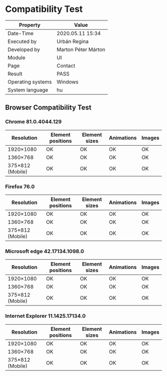 ﻿# Compatibility Test

| Property | Value |
| -- | -- |
| Date-Time | 2020.05.11 15:34 |
| Executed by | Urbán Regina |
| Developed by | Marton Péter Márton|
| Module | UI |
| Page |  Contact |
| Result |  PASS |
| Operating systems | Windows |
| System language | hu |

## Browser Compatibility Test

### Chrome 81.0.4044.129
|	Resolution  | Element positions | Element sizes | Animations | Images |
| -- | -- | --| --| -- |
| 1920×1080 | OK | OK |  OK |  OK | 
|  1360×768 |   OK | OK |  OK |  OK | 
|   375×812 (Mobile) |   OK | OK |  OK |  OK |
### Firefox 76.0 
|	Resolution  | Element positions | Element sizes | Animations | Images |
| -- | -- | --| --| -- |
| 1920×1080 | OK | OK |  OK |  OK | 
|  1360×768 |  OK | OK |  OK |  OK |  
|   375×812 (Mobile) |      OK | OK |  OK |  OK  
### Microsoft edge 42.17134.1098.0
|	Resolution  | Element positions | Element sizes | Animations | Images |
| -- | -- | --| --| -- |
| 1920×1080 |OK | OK |  OK |  OK | 
|  1360×768 |  OK | OK |  OK |  OK | 
|   375×812 (Mobile) |   OK | OK |  OK |  OK 

### Internet Explorer 11.1425.17134.0
|	Resolution  | Element positions | Element sizes | Animations | Images |
| -- | -- | --| --| -- |
| 1920×1080 |  OK | OK |  OK |  OK |
|  1360×768 |  OK | OK |  OK |  OK |
|   375×812 (Mobile) |  OK | OK |  OK |  OK 


